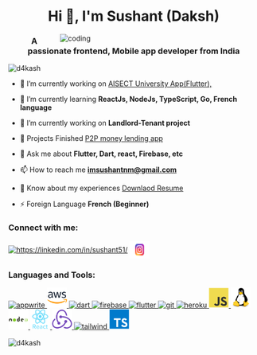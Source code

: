 
<h1 align="center">Hi 👋, I'm Sushant (Daksh)</h1>
<img align="right" alt="coding" width="400" src="https://raw.githubusercontent.com/TheDudeThatCode/TheDudeThatCode/master/Assets/Developer.gif">
<h3 align="center">A passionate frontend, Mobile app developer from India</h3>

<p align="left"> <img src="https://komarev.com/ghpvc/?username=d4kash&label=Profile%20views&color=0e75b6&style=flat" alt="d4kash" /> </p>

- 🔭 I’m currently working on [AISECT University App(Flutter),](https://gitfront.io/r/user-5836234/dMv6bguXZsoE/aisect-user/)

- 🌱 I’m currently learning **ReactJs, NodeJs, TypeScript, Go, French language**

- 🔭 I’m currently working on **Landlord-Tenant project**

- 🔭 Projects Finished [P2P money lending app](https://subhras.co/login)

- 💬 Ask me about **Flutter, Dart, react, Firebase, etc**

- 📫 How to reach me **imsushantnm@gmail.com**

- 📄 Know about my experiences [Downlaod Resume](https://drive.google.com/file/d/1B_-kTE6GjAC4VJvpo_Z1AUgNYiukthM2/view?usp=share_link)

- ⚡ Foreign Language **French (Beginner)**

<h3 align="left">Connect with me:</h3>
<p align="left">
<a href="https://linkedin.com/in/https://linkedin.com/in/sushant51/" target="blank"><img align="center" src="https://raw.githubusercontent.com/rahuldkjain/github-profile-readme-generator/master/src/images/icons/Social/linked-in-alt.svg" alt="https://linkedin.com/in/sushant51/" height="30" width="40" /></a>
<a href="https://instagram.com/daksh_jhaa?igshid=ZDdkNTZiNTM=" target="blank"><img align="center" src="https://raw.githubusercontent.com/d4kash/d4kash/8f4607d20767b2a1dbb460c3cfa079bd4049b06c/Instagram-Logo.wine.svg" alt="https://instagram.com/daksh_jhaa?igshid=ZDdkNTZiNTM=" height="35" width="40" /></a>
</p>


<h3 align="left">Languages and Tools:</h3>
<p align="left"> <a href="https://appwrite.io" target="_blank" rel="noreferrer"> <img src="https://www.vectorlogo.zone/logos/appwriteio/appwriteio-icon.svg" alt="appwrite" width="40" height="40"/> </a> <a href="https://aws.amazon.com" target="_blank" rel="noreferrer"> <img src="https://raw.githubusercontent.com/devicons/devicon/master/icons/amazonwebservices/amazonwebservices-original-wordmark.svg" alt="aws" width="40" height="40"/> </a> <a href="https://dart.dev" target="_blank" rel="noreferrer"> <img src="https://www.vectorlogo.zone/logos/dartlang/dartlang-icon.svg" alt="dart" width="40" height="40"/> </a> <a href="https://firebase.google.com/" target="_blank" rel="noreferrer"> <img src="https://www.vectorlogo.zone/logos/firebase/firebase-icon.svg" alt="firebase" width="40" height="40"/> </a> <a href="https://flutter.dev" target="_blank" rel="noreferrer"> <img src="https://www.vectorlogo.zone/logos/flutterio/flutterio-icon.svg" alt="flutter" width="40" height="40"/> </a> <a href="https://git-scm.com/" target="_blank" rel="noreferrer"> <img src="https://www.vectorlogo.zone/logos/git-scm/git-scm-icon.svg" alt="git" width="40" height="40"/> </a> <a href="https://heroku.com" target="_blank" rel="noreferrer"> <img src="https://www.vectorlogo.zone/logos/heroku/heroku-icon.svg" alt="heroku" width="40" height="40"/> </a> <a href="https://developer.mozilla.org/en-US/docs/Web/JavaScript" target="_blank" rel="noreferrer"> <img src="https://raw.githubusercontent.com/devicons/devicon/master/icons/javascript/javascript-original.svg" alt="javascript" width="40" height="40"/> </a> <a href="https://www.linux.org/" target="_blank" rel="noreferrer"> <img src="https://raw.githubusercontent.com/devicons/devicon/master/icons/linux/linux-original.svg" alt="linux" width="40" height="40"/> </a> <a href="https://nodejs.org" target="_blank" rel="noreferrer"> <img src="https://raw.githubusercontent.com/devicons/devicon/master/icons/nodejs/nodejs-original-wordmark.svg" alt="nodejs" width="40" height="40"/> </a> <a href="https://reactjs.org/" target="_blank" rel="noreferrer"> <img src="https://raw.githubusercontent.com/devicons/devicon/master/icons/react/react-original-wordmark.svg" alt="react" width="40" height="40"/> </a> <a href="https://redux.js.org" target="_blank" rel="noreferrer"> <img src="https://raw.githubusercontent.com/devicons/devicon/master/icons/redux/redux-original.svg" alt="redux" width="40" height="40"/> </a> <a href="https://tailwindcss.com/" target="_blank" rel="noreferrer"> <img src="https://www.vectorlogo.zone/logos/tailwindcss/tailwindcss-icon.svg" alt="tailwind" width="40" height="40"/> </a> <a href="https://www.typescriptlang.org/" target="_blank" rel="noreferrer"> <img src="https://raw.githubusercontent.com/devicons/devicon/master/icons/typescript/typescript-original.svg" alt="typescript" width="40" height="40"/> </a> </p>

<p><img align="center" src="https://github-readme-stats.vercel.app/api/top-langs?username=d4kash&show_icons=true&locale=en&layout=compact" alt="d4kash" /></p>
